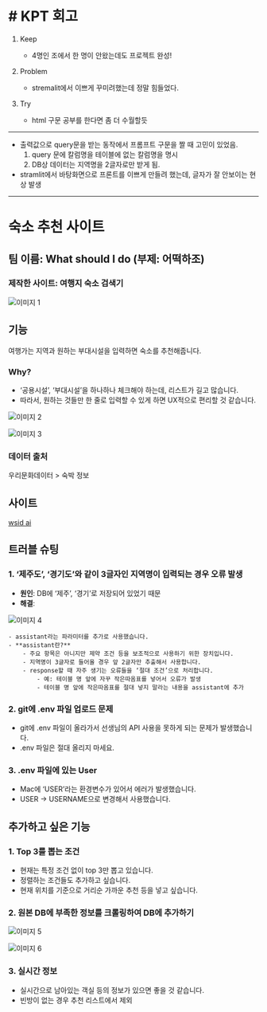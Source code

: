 # # KPT 회고
1. Keep
   - 4명인 조에서 한 명이 안왔는데도 프로젝트 완성!

2. Problem
   - stremalit에서 이쁘게 꾸미려했는데 정말 힘들었다.

3. Try
   - html 구문 공부를 한다면 좀 더 수월할듯

---

- 출력값으로 query문을 받는 동작에서 프롬프트 구문을 짤 때  고민이 있었음.
  1. query 문에 칼럼명을 테이블에 없는 칼럼명을 명시
  2. DB상 데이터는 지역명을 2글자로만 받게 됨.
- stramlit에서 바탕화면으로 프론트를 이쁘게 만들려 했는데, 글자가 잘 안보이는 현상 발생

---

# 숙소 추천 사이트

## 팀 이름: What should I do (부제: 어떡하조)

### 제작한 사이트: 여행지 숙소 검색기

![이미지 1](https://ifh.cc/g/YKcV4d.jpg)

## 기능

여행가는 지역과 원하는 부대시설을 입력하면 숙소를 추천해줍니다.

### Why?

- ‘공용시설’, ‘부대시설’을 하나하나 체크해야 하는데, 리스트가 길고 많습니다.
- 따라서, 원하는 것들만 한 줄로 입력할 수 있게 하면 UX적으로 편리할 것 같습니다.

![이미지 2](https://ifh.cc/g/AS4l84.jpg)

![이미지 3](https://ifh.cc/g/saAXAG.jpg)

### 데이터 출처

우리문화데이터 > 숙박 정보

## 사이트

[wsid ai](https://wsidsecondproject-ni43f8xuc2jdglmnf9bzsd.streamlit.app/)

## 트러블 슈팅

### 1. ‘제주도’, ‘경기도’와 같이 3글자인 지역명이 입력되는 경우 오류 발생

- **원인**: DB에 ‘제주’, ‘경기’로 저장되어 있었기 때문
- **해결**: 

![이미지 4](https://ifh.cc/g/P8MMDl.jpg)

    - assistant라는 파라미터를 추가로 사용했습니다.
    - **assistant란?**
        - 주요 항목은 아니지만 제약 조건 등을 보조적으로 사용하기 위한 장치입니다.
        - 지역명이 3글자로 들어올 경우 앞 2글자만 추출해서 사용합니다.
        - response할 때 자주 생기는 오류들을 ‘절대 조건’으로 처리합니다.
            - 예: 테이블 명 앞에 자꾸 작은따옴표를 넣어서 오류가 발생
            - 테이블 명 앞에 작은따옴표를 절대 넣지 말라는 내용을 assistant에 추가

### 2. git에 .env 파일 업로드 문제

- git에 .env 파일이 올라가서 선생님의 API 사용을 못하게 되는 문제가 발생했습니다.
- .env 파일은 절대 올리지 마세요.

### 3. .env 파일에 있는 User

- Mac에 ‘USER’라는 환경변수가 있어서 에러가 발생했습니다.
- USER → USERNAME으로 변경해서 사용했습니다.

## 추가하고 싶은 기능

### 1. Top 3를 뽑는 조건

- 현재는 특정 조건 없이 top 3만 뽑고 있습니다.
- 정렬하는 조건들도 추가하고 싶습니다.
- 현재 위치를 기준으로 거리순 가까운 추천 등을 넣고 싶습니다.

### 2. 원본 DB에 부족한 정보를 크롤링하여 DB에 추가하기

![이미지 5](https://ifh.cc/g/Gbx5MQ.jpg)

![이미지 6](https://ifh.cc/g/qyl68c.jpg)

### 3. 실시간 정보

- 실시간으로 남아있는 객실 등의 정보가 있으면 좋을 것 같습니다.
- 빈방이 없는 경우 추천 리스트에서 제외
